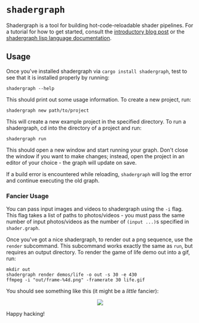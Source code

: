 # `shadergraph`

Shadergraph is a tool for building hot-code-reloadable shader pipelines. For a tutorial for how to get started, consult the [introductory blog post](https://blog.tonari.no/shadergraph) or the [shadergraph lisp language documentation](./LISP.md).

## Usage
Once you've installed shadergraph via `cargo install shadergraph`, test to see that it is installed properly by running:

```
shadergraph --help
```

This should print out some usage information. To create a new project, run:

```
shadergraph new path/to/project
```

This will create a new example project in the specified directory. To run a shadergraph, cd into the directory of a project and run:

```
shadergraph run
```

This should open a new window and start running your graph. Don't close the window if you want to make changes; instead, open the project in an editor of your choice - the graph will update on save.

If a build error is encountered while reloading, `shadergraph` will log the error and continue executing the old graph.

### Fancier Usage
You can pass input images and videos to shadergraph using the `-i` flag. This flag takes a list of paths to photos/videos - you must pass the same number of input photos/videos as the number of `(input ...)`s specified in `shader.graph`.

Once you've got a nice shadergraph, to render out a png sequence, use the `render` subcommand. This subcommand works exactly the same as `run`, but requires an output directory. To render the game of life demo out into a gif, run:

```
mkdir out
shadergraph render demos/life -o out -s 30 -e 430
ffmpeg -i "out/frame-%4d.png" -framerate 30 life.gif
```

You should see something like this (it might be a *little* fancier):

<p align="center">
    <img src="./demos/life/life.gif">
</p>

Happy hacking!
